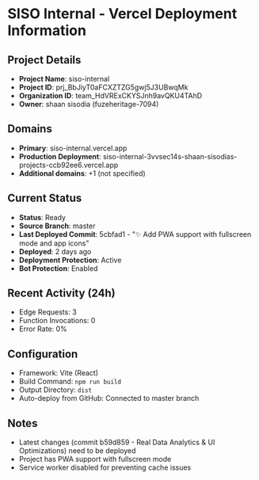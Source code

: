 # SISO Internal - Vercel Deployment Information

## Project Details
- **Project Name**: siso-internal
- **Project ID**: prj_BbJiyT0aFCXZTZG5gwj5J3UBwqMk
- **Organization ID**: team_HdVRExCKYSJnh9avQKU4TAhD
- **Owner**: shaan sisodia (fuzeheritage-7094)

## Domains
- **Primary**: siso-internal.vercel.app
- **Production Deployment**: siso-internal-3vvsec14s-shaan-sisodias-projects-ccb92ee6.vercel.app
- **Additional domains**: +1 (not specified)

## Current Status
- **Status**: Ready
- **Source Branch**: master
- **Last Deployed Commit**: 5cbfad1 - "✨ Add PWA support with fullscreen mode and app icons"
- **Deployed**: 2 days ago
- **Deployment Protection**: Active
- **Bot Protection**: Enabled

## Recent Activity (24h)
- Edge Requests: 3
- Function Invocations: 0
- Error Rate: 0%

## Configuration
- Framework: Vite (React)
- Build Command: `npm run build`
- Output Directory: `dist`
- Auto-deploy from GitHub: Connected to master branch

## Notes
- Latest changes (commit b59d859 - Real Data Analytics & UI Optimizations) need to be deployed
- Project has PWA support with fullscreen mode
- Service worker disabled for preventing cache issues